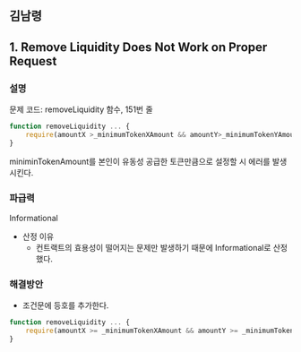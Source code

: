 ## 김남령

## 1. Remove Liquidity Does Not Work on Proper Request

### 설명

문제 코드: removeLiquidity 함수, 151번 줄

```jsx
function removeLiquidity ... {
	require(amountX >_minimumTokenXAmount && amountY>_minimumTokenYAmount, "INSUFFICIENT_LIQUIDITY_BURNED");
}
```

miniminTokenAmount를 본인이 유동성 공급한 토큰만큼으로 설정할 시 에러를 발생시킨다.

### 파급력

Informational

-   산정 이유
    -   컨트랙트의 효용성이 떨어지는 문제만 발생하기 때문에 Informational로 산정했다.

### 해결방안

-   조건문에 등호를 추가한다.

```jsx
function removeLiquidity ... {
	require(amountX >= _minimumTokenXAmount && amountY >= _minimumTokenYAmount, "INSUFFICIENT_LIQUIDITY_BURNED");
}
```
